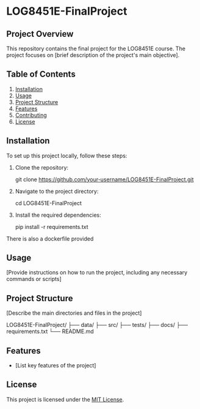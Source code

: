 # LOG8451E-FinalProject


## Project Overview

This repository contains the final project for the LOG8451E course. The project focuses on [brief description of the project's main objective].

## Table of Contents

1. [Installation](#installation)
2. [Usage](#usage)
3. [Project Structure](#project-structure)
4. [Features](#features)
5. [Contributing](#contributing)
6. [License](#license)

## Installation

To set up this project locally, follow these steps:

1. Clone the repository:
   
   git clone https://github.com/your-username/LOG8451E-FinalProject.git
   
2. Navigate to the project directory:
   
   cd LOG8451E-FinalProject
   
3. Install the required dependencies:
   
   pip install -r requirements.txt
   
There is also a dockerfile provided

## Usage

[Provide instructions on how to run the project, including any necessary commands or scripts]

## Project Structure

[Describe the main directories and files in the project]


LOG8451E-FinalProject/
├── data/
├── src/
├── tests/
├── docs/
├── requirements.txt
└── README.md


## Features

- [List key features of the project]


## License

This project is licensed under the [MIT License](LICENSE).


